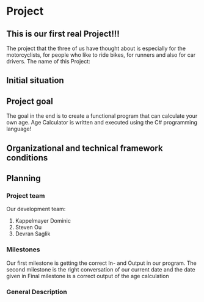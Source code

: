 # Project
## This is our first real Project!!!
The project that the three of us have thought about is especially for the motorcyclists, 
for people who like to ride bikes, for runners and also for car drivers.
The name of this Project: 

## Initial situation


## Project goal
The goal in the end is to create a functional program that can calculate your own age. 
Age Calculator is written and executed using the C# programming language!

## Organizational and technical framework conditions

## Planning


### Project team
Our development team:

1. Kappelmayer Dominic
2. Steven Ou
3. Devran Saglik

### Milestones
Our first milestone is getting the correct In- and Output in our program.
The second milestone is the right conversation of our current date and the date given in
Final milestone is a correct output of the age calculation

### General Description
